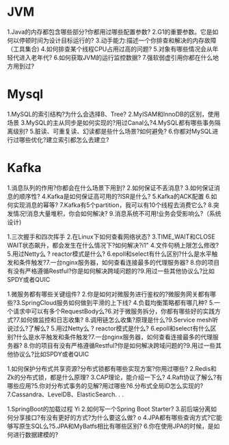 # JVM
1.Java的内存都包含哪些部分?你都用过哪些配置参数?
2.G1的重要参数。它是如何以停顿时间为设计目标运行的?
3.动手能力:描述一个你排查和解决的内存故障（工具集合)
4.如何排查某个线程CPU占用过高的问题?
5.对象有哪些情况会从年轻代进入老年代?
6.如何获取JVM的运行监控数据?
7.强软弱虚引用你都在什么地方用到过?

# Mysql
1.MySQL的索引结构?为什么会选择B、Tree?
2.MyISAM和InnoDB的区别，使用场景
3.MySQL的主从同步是如何实现的?用过Canal么?4.MySQL都有哪些事务隔离级别?
5.脏读、可重复读、幻读都是些什么场景?如何避免?
6.你都对MySQL进行过哪些优化?建立索引都怎么去建立?

# Kafka
1.消息队列的作用?你都会在什么场景下用到?
2.如何保证不丢消息?
3.如何保证消息的顺序性?
4.Kafka是如何保证高可用的?ISR是什么?
5.Kafka的ACK配置
6.如何实现消息的幂等?
7.Kafka有5个partition，我可以有10个线程去消费它么?
8.突发情况!消息大量堆积，你会如何解决?
9.消息系统不可用!业务会受影响么?（系统设计)

1.三次握手和四次挥手
2.在Linux下如何查看网络状态?
3.TIME_WAIT和CLOSE WAIT状态飙升，都会发生在什么情况下?如何解决?i1"
4.文件句柄上限怎么修改?
5.用过Netty么 ? reactor模式是什么?
6.epoll和select有什么区别?什么是水平触发和条件触发?7.一台nginx服务器，如何查看连接最多的代理服务器?
8.你的项目有没有严格遵循Restful?你是如何解决跨域问题的?9.用过一些其他协议么?比如SPDY或者QUIC


1.微服务都有哪些关键组件?
2.你是如何对微服务进行鉴权的?微服务网关都有哪些?3.SpringCloud服务如何做到平滑的上下线?
4.负载均衡策略都有哪几种?
5.一个请求中可以有多个RequestBody么?6.对于微服务拆分，你都有哪些好的实践方式?7.如何做监控和日志收集?
8.调用链怎么收集?原理是什么?9.Service mesh听说过么?了解么?
5.用过Netty么 ? reactor模式是什么?
6.epoll和select有什么区别?什么是水平触发和条件触发?7.一台nginx服务器，如何查看连接最多的代理服务器?
8.你的项目有没有严格遵循Restful?你是如何解决跨域问题的?9.用过一些其他协议么?比如SPDY或者QUIC


1.如何保护分布式共享资源?分布式锁都有哪些实现方案?你用过哪些?
2.Redis和Zk的分布式锁，都是什么原理?
3.CAP理论，能介绍一下么?
4.Raft协议了解么?有哪些应用?5.你对分布式事务的见解?用过哪些?6.分布式全局ID怎么实现的?
7.Cassandra、LevelDB、ElasticSearch. . .

1.SpringBoot的加载过程
Yi
2.如何写一个Spring Boot Starter?
3.前后端分离如何分享接口?有没有更好的方式?为什么要这么做?
o
4.JPA都有哪些查询方式?它能够写原生SQL么?5.JPA和MyBatfs相比有哪些区别?
6.你在使用JPA的时候，是如何进行数据建模的?